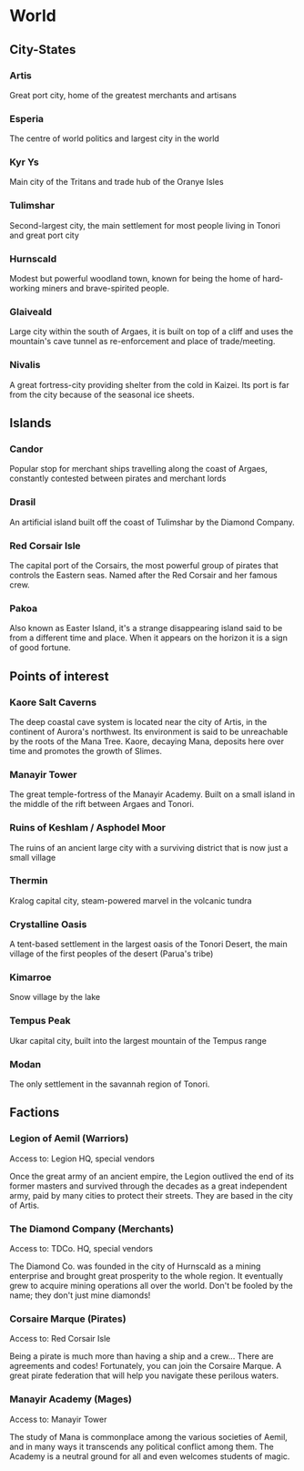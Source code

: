 # World

## City-States

### Artis

Great port city, home of the greatest merchants and artisans

### Esperia

The centre of world politics and largest city in the world

### Kyr Ys

Main city of the Tritans and trade hub of the Oranye Isles

### Tulimshar

Second-largest city, the main settlement for most people living in Tonori and great port city

### Hurnscald

Modest but powerful woodland town, known for being the home of hard-working miners and brave-spirited people.

### Glaiveald

Large city within the south of Argaes, it is built on top of a cliff and uses the mountain's cave tunnel as re-enforcement and place of trade/meeting.

### Nivalis

A great fortress-city providing shelter from the cold in Kaizei. Its port is far from the city because of the seasonal ice sheets.


## Islands

### Candor

Popular stop for merchant ships travelling along the coast of Argaes, constantly contested between pirates and merchant lords

### Drasil

An artificial island built off the coast of Tulimshar by the Diamond Company.

### Red Corsair Isle

The capital port of the Corsairs, the most powerful group of pirates that controls the Eastern seas. Named after the Red Corsair and her famous crew.

### Pakoa

Also known as Easter Island, it's a strange disappearing island said to be from a different time and place. When it appears on the horizon it is a sign of good fortune.


## Points of interest

### Kaore Salt Caverns

The deep coastal cave system is located near the city of Artis, in the continent of Aurora's northwest. Its environment is said to be unreachable by the roots of the Mana Tree. Kaore, decaying Mana, deposits here over time and promotes the growth of Slimes.

### Manayir Tower

The great temple-fortress of the Manayir Academy. Built on a small island in the middle of the rift between Argaes and Tonori.

### Ruins of Keshlam / Asphodel Moor

The ruins of an ancient large city with a surviving district that is now just a small village

### Thermin

Kralog capital city, steam-powered marvel in the volcanic tundra

### Crystalline Oasis

A tent-based settlement in the largest oasis of the Tonori Desert, the main village of the first peoples of the desert (Parua's tribe)

### Kimarroe

Snow village by the lake

### Tempus Peak

Ukar capital city, built into the largest mountain of the Tempus range

### Modan
The only settlement in the savannah region of Tonori.

## Factions

### Legion of Aemil (Warriors)

Access to: Legion HQ, special vendors

Once the great army of an ancient empire, the Legion outlived the end of its former masters and survived through the decades as a great independent army, paid by many cities to protect their streets. They are based in the city of Artis.

### The Diamond Company (Merchants)

Access to: TDCo. HQ, special vendors

The Diamond Co. was founded in the city of Hurnscald as a mining enterprise and brought great prosperity to the whole region. It eventually grew to acquire mining operations all over the world. Don't be fooled by the name; they don't just mine diamonds!

### Corsaire Marque (Pirates)

Access to: Red Corsair Isle

Being a pirate is much more than having a ship and a crew... There are agreements and codes! Fortunately, you can join the Corsaire Marque. A great pirate federation that will help you navigate these perilous waters.

### Manayir Academy (Mages)

Access to: Manayir Tower

The study of Mana is commonplace among the various societies of Aemil, and in many ways it transcends any political conflict among them. The Academy is a neutral ground for all and even welcomes students of magic.